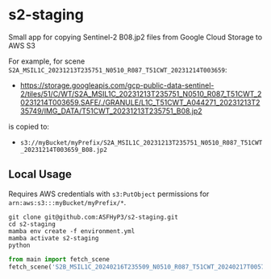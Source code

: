 # s2-staging
Small app for copying Sentinel-2 B08.jp2 files from Google Cloud Storage to AWS S3

For example, for scene `S2A_MSIL1C_20231213T235751_N0510_R087_T51CWT_20231214T003659`:
- https://storage.googleapis.com/gcp-public-data-sentinel-2/tiles/51/C/WT/S2A_MSIL1C_20231213T235751_N0510_R087_T51CWT_20231214T003659.SAFE/./GRANULE/L1C_T51CWT_A044271_20231213T235749/IMG_DATA/T51CWT_20231213T235751_B08.jp2

is copied to:
- `s3://myBucket/myPrefix/S2A_MSIL1C_20231213T235751_N0510_R087_T51CWT_20231214T003659_B08.jp2`

## Local Usage

Requires AWS credentials with `s3:PutObject` permissions for `arn:aws:s3:::myBucket/myPrefix/*`.

```commandline
git clone git@github.com:ASFHyP3/s2-staging.git
cd s2-staging
mamba env create -f environment.yml
mamba activate s2-staging
python
```

```python
from main import fetch_scene
fetch_scene('S2B_MSIL1C_20240216T235509_N0510_R087_T51CWT_20240217T005730', 'myBucket', 'myPrefix/')
```
